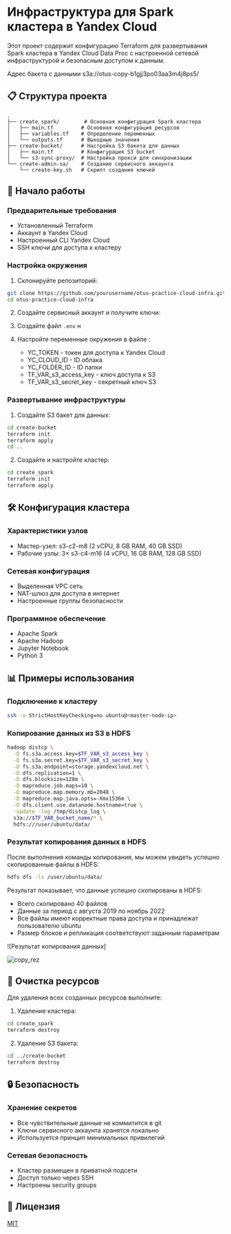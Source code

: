 # Инфраструктура для Spark кластера в Yandex Cloud

Этот проект содержит конфигурацию Terraform для развертывания Spark кластера в Yandex Cloud Data Proc с настроенной сетевой инфраструктурой и безопасным доступом к данным.

Адрес бакета с данными s3a://otus-copy-b1gjj3po03aa3m4j8ps5/

## 📋 Структура проекта

```
.
├── create_spark/        # Основная конфигурация Spark кластера
│   ├── main.tf         # Основная конфигурация ресурсов
│   ├── variables.tf    # Определение переменных
│   └── outputs.tf      # Выходные значения
├── create-bucket/      # Настройка S3 бакета для данных
│   ├── main.tf         # Конфигурация S3 bucket
│   └── s3-sync-proxy/  # Настройка прокси для синхронизации
└── create-admin-sa/    # Создание сервисного аккаунта
    └── create-key.sh   # Скрипт создания ключей
```

## 🚀 Начало работы

### Предварительные требования

- Установленный Terraform
- Аккаунт в Yandex Cloud
- Настроенный CLI Yandex Cloud
- SSH ключи для доступа к кластеру

### Настройка окружения

1. Склонируйте репозиторий:
```bash
git clone https://github.com/yourusername/otus-practice-cloud-infra.git
cd otus-practice-cloud-infra
```

2. Создайте сервисный аккаунт и получите ключи:

3. Создайте файл `.env` н

4. Настройте переменные окружения в файле :
   - YC_TOKEN - токен для доступа к Yandex Cloud
   - YC_CLOUD_ID - ID облака
   - YC_FOLDER_ID - ID папки
   - TF_VAR_s3_access_key - ключ доступа к S3
   - TF_VAR_s3_secret_key - секретный ключ S3

### Развертывание инфраструктуры

1. Создайте S3 бакет для данных:
```bash
cd create-bucket
terraform init
terraform apply
cd ..
```

2. Создайте и настройте кластер:
```bash
cd create_spark
terraform init
terraform apply
```

## 🛠 Конфигурация кластера

### Характеристики узлов
- Мастер-узел: s3-c2-m8 (2 vCPU, 8 GB RAM, 40 GB SSD)
- Рабочие узлы: 3× s3-c4-m16 (4 vCPU, 16 GB RAM, 128 GB SSD)

### Сетевая конфигурация
- Выделенная VPC сеть
- NAT-шлюз для доступа в интернет
- Настроенные группы безопасности

### Программное обеспечение
- Apache Spark
- Apache Hadoop
- Jupyter Notebook
- Python 3

## 📊 Примеры использования

### Подключение к кластеру
```bash
ssh -o StrictHostKeyChecking=no ubuntu@<master-node-ip>
```

### Копирование данных из S3 в HDFS
```bash
hadoop distcp \
  -D fs.s3a.access.key=$TF_VAR_s3_access_key \
  -D fs.s3a.secret.key=$TF_VAR_s3_secret_key \
  -D fs.s3a.endpoint=storage.yandexcloud.net \
  -D dfs.replication=1 \
  -D dfs.blocksize=128m \
  -D mapreduce.job.maps=10 \
  -D mapreduce.map.memory.mb=2048 \
  -D mapreduce.map.java.opts=-Xmx1536m \
  -D dfs.client.use.datanode.hostname=true \
  -update -log /tmp/distcp_log \
  s3a://$TF_VAR_bucket_name/* \
  hdfs:///user/ubuntu/data/
```

### Результат копирования данных в HDFS

После выполнения команды копирования, мы можем увидеть успешно скопированные файлы в HDFS:

```bash
hdfs dfs -ls /user/ubuntu/data/
```

Результат показывает, что данные успешно скопированы в HDFS:
- Всего скопировано 40 файлов
- Данные за период с августа 2019 по ноябрь 2022
- Все файлы имеют корректные права доступа и принадлежат пользователю ubuntu
- Размер блоков и репликация соответствуют заданным параметрам

![Результат копирования данных]

![copy_rez](https://github.com/user-attachments/assets/67c22d58-2d3c-4900-8a25-44738c86dd91)


## 🧹 Очистка ресурсов

Для удаления всех созданных ресурсов выполните:

1. Удаление кластера:
```bash
cd create_spark
terraform destroy
```

2. Удаление S3 бакета:
```bash
cd ../create-bucket
terraform destroy
```

## 🔒 Безопасность

### Хранение секретов
- Все чувствительные данные не коммитится в git
- Ключи сервисного аккаунта хранятся локально
- Используется принцип минимальных привилегий

### Сетевая безопасность
- Кластер размещен в приватной подсети
- Доступ только через SSH
- Настроены security groups

## 📝 Лицензия

[MIT](LICENSE)

